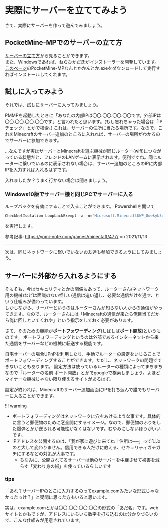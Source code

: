# 実際にサーバーを立ててみよう
さて、実際にサーバーを作って遊んでみましょう。


## PocketMine-MPでのサーバーの立て方
[サーバーの立て方](/building/README.md)から見ることができます。  
また、Windowsであれば、ねらひかだ氏がインストーラーを開発しています。
[このページ](https://github.com/Nerahikada/PocketMine-MP_Installer/releases/latest)のPocketMine-MPなんとかかんとか.exeをダウンロードして実行すればインストールしてくれます。
<!-- ここ、不親切だけどどうしようか -->
<!-- TODO
## Bedrock Dedicated Serverでのサーバーの立て方 -->

## 試しに入ってみよう
それでは、試しにサーバーに入ってみましょう。

PMMPを起動したときに「あなたの内部IPは〇〇.〇〇.〇〇.〇〇です。外部IPは〇〇.〇〇.〇〇.〇〇です」と言われたと思います。(もし忘れちゃった場合は「IPチェック」とかで検索。)
これは、サーバーの住所に当たる場所です。なので、これをMinecraftのサーバー追加のところに入れれば、サーバーの場所がわかるのでサーバーに参加できます。

...なんですが実はサーバーとMinecraftを遊ぶ機械が同じルーター(wifi)につながっている状態だと、フレンドのLANゲームに表示されます。便利ですね。同じルーターに繋いでいるのに表示されない場合は、サーバー追加のところのIPに内部IPを入力すれば入れるはずです。

入れましたか？うまく行かない場合は聞きましょう。
### Windows10版でサーバー機と同じPCでサーバーに入る
ループバックを有効にすることで入ることができます。
Powershellを開いて

```powershell
CheckNetIsolation LoopbackExempt -a -n="Microsoft.MinecraftUWP_8wekyb3d8bbwe"
```
を実行します。

参考記事: <https://yomi-note.com/games/minectaft/477/> on 2021/11/13

----
次は、同じネットワークに繋いでいないお友達も参加できるようにしてみましょう。


## サーバーに外部から入れるようにする
そもそも、今はセキュリティとかの関係もあって、ルーターさん(ネットワーク用の機械)などは面識のない怪しい通信は追い返し、必要な通信だけを通す、という仕組みが備わっています。  
しかしながら、サーバーというのはルーターさんが知らない人からの通信がやってきます。なので、ルーターさんには「Minecraftの通信が来たら俺目当てだから俺に回しといてくれや」という指示をしておく必要があります。    

さて、そのための機能が**ポートフォワーディング**(しばしば**ポート開放**)というものです。
ポートフォワーディングというのは外部であるインターネットから来た通信をサーバーなどの機械に転送する機能です。

自宅サーバーの場合UPnPを利用したり、手動でルーターの設定をいじることでポートフォワーディングすることができます。ただし、ネットワークの問題でできないこともあります。
設定方法は使っているルーターの種類によってまちまちなので「ルーターの名前 ポート開放」とかでgoogleで検索しましょう。よほどマイナーな機械じゃない限り使えるサイトがあるはず。

設定が終われば、Minecraftのサーバー追加画面にIPを打ち込んで誰でもサーバーに入ることができます。

!!! warning
 - ポートフォワーディングはネットワークに穴をあけるような事です。具体的に言うと郵便物のために窓全開にするイメージ。なので、郵便物のふりをした爆弾とかが送られる可能性がなくはないです。むやみにしないほうがいいです。
 - IPアドレスを公開するのは、「我が家に遊びに来てね！住所は──」って叫ぶのと大して変わりません。信用できる人だけに教える、セキュリティガチガチにするなどの対策が大事です。
   - ちなみに、公開されてるサーバーは他のサーバーを中継させて被害を減らす「変わり身の術」を使っているらしいです


### tips
「あれ？サーバーIPのとこに入力するのってexample.comみたいな形式じゃなかったっけ？」と疑問に思った方もいると思います。

実は、example.comとかは〇〇.〇〇.〇〇.〇〇の形式の「あだ名」です。webサイトとかもですが、アドレスにいちいち数字を打ち込むのは分かりづらいので、こんな仕組みが用意されています。
